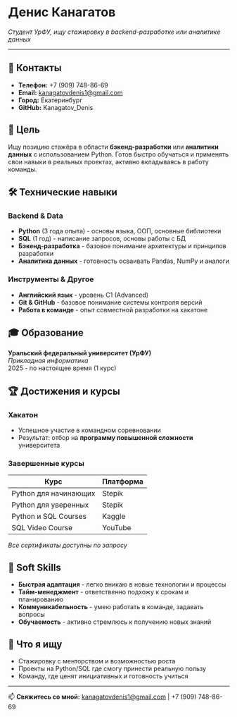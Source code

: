 # Денис Канагатов
*Студент УрФУ, ищу стажировку в backend-разработке или аналитике данных*

---

## 📍 Контакты
- **Телефон:** +7 (909) 748-86-69
- **Email:** kanagatovdenis1@gmail.com
- **Город:** Екатеринбург
- **GitHub:** Kanagatov_Denis

## 🎯 Цель
Ищу позицию стажёра в области **бэкенд-разработки** или **аналитики данных** с использованием Python. Готов быстро обучаться и применять свои навыки в реальных проектах, активно вкладываясь в работу команды.

## 🛠 Технические навыки

### Backend & Data
- **Python** (3 года опыта) - основы языка, ООП, основные библиотеки
- **SQL** (1 год) - написание запросов, основы работы с БД
- **Бэкенд-разработка** - базовое понимание архитектуры и принципов разработки
- **Аналитика данных** - готовность осваивать Pandas, NumPy и аналоги

### Инструменты & Другое
- **Английский язык** - уровень C1 (Advanced)
- **Git & GitHub** - базовое понимание системы контроля версий
- **Работа в команде** - опыт совместной разработки на хакатоне

## 🎓 Образование
**Уральский федеральный университет (УрФУ)**  
*Прикладная информатика*  
2025 - по настоящее время (1 курс)

## 🏆 Достижения и курсы

### Хакатон
- Успешное участие в командном соревновании
- Результат: отбор на **программу повышенной сложности** университета

### Завершенные курсы
| Курс | Платформа |
|------|-----------|
| Python для начинающих | Stepik |
| Python для уверенных | Stepik |
| Python и SQL Courses | Kaggle |
| SQL Video Course | YouTube |

*Все сертификаты доступны по запросу*

## 💪 Soft Skills
- **Быстрая адаптация** - легко вникаю в новые технологии и процессы
- **Тайм-менеджмент** - ответственно подхожу к срокам и планированию
- **Коммуникабельность** - умею работать в команде, задавать вопросы
- **Обучаемость** - активно стремлюсь к получению новых знаний

## 🚀 Что я ищу
- Стажировку с менторством и возможностью роста
- Проекты на Python/SQL где смогу принести реальную пользу
- Команду, где ценят инициативных и готовность учиться

---

📫 **Свяжитесь со мной:** [kanagatovdenis1@gmail.com](mailto:kanagatovdenis1@gmail.com) | +7 (909) 748-86-69
